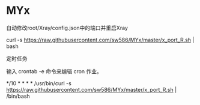 # MYx

自动修改root/Xray/config.json中的端口并重启Xray

curl -s https://raw.githubusercontent.com/sw586/MYx/master/x_port_R.sh | bash


定时任务

输入 crontab -e 命令来编辑 cron 作业。

*/10 * * * * /usr/bin/curl -s https://raw.githubusercontent.com/sw586/MYx/master/x_port_R.sh | /bin/bash
